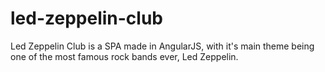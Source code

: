# led-zeppelin-club
Led Zeppelin Club is a SPA made in AngularJS, with it's main theme being one of the most famous rock bands ever, Led Zeppelin.
